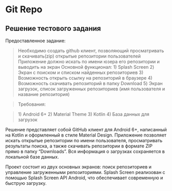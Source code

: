 # Git Repo
## Решение тестового задания
Предоставленное задание:
> Необходимо создать github клиент, позволяющий просматривать и скачивать(zip) открытые репозитории пользователей
> Приложение должно искать по имени юзера его репозитории и выводить на экран
> Основной функционал:
> 1\) Splash Screen
> 2\) Экран с поиском и списком найденных репозиториев
> 3\) Возможность открыть ссылку на репозиторий в браузере
> 4\) Возможность скачивать репозиторий в папку Download
> 5\) Экран загрузок, список загруженных репозиториев (имя пользователя и название репозитория)

> Требования:

> 1\) Android 6+ 2) Material Theme 3) Kotlin 4) База данных для загрузок


Решение представляет собой GitHub клиент для Android 6+, написанный на Kotlin и оформленный в стиле Material Design. Приложение позволяет искать открытые репозитории по имени пользователя, просматривать результаты поиска, а также скачивать репозитории в формате ZIP прямо в папку “Downloads”. Вся информация о загрузках сохраняется в локальной базе данных.

Проект состоит из двух основных экранов: поиск репозиториев и управление загруженными репозиториями. Splash Screen реализован с помощью Splash Screen API Android, что обеспечивает современную и быструю загрузку.
